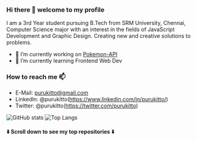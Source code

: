 ### Hi there 👋 welcome to my profile

I am a 3rd Year student pursuing B.Tech from SRM University, Chennai, Computer Science major with an interest in the fields of JavaScript
Development and Graphic Design. Creating new and creative solutions to problems.

- 🔭 I’m currently working on [Pokemon-API](https://github.com/Purukitto/pokemon-api)
- 🌱 I’m currently learning Frontend Web Dev

### How to reach me 📫
- E-Mail: [purukitto@gmail.com](mailto:purukitto@gmail.com)
- LinkedIn: @purukitto(https://www.linkedin.com/in/purukitto/)
- Twitter: @purukitto(https://twitter.com/purukitto)

<!-- ![Profile views](https://komarev.com/ghpvc/?username=Karim-Adnane&label=PROFILE+VIEWS&style=flat&color=green)
[![trophy](https://github-profile-trophy.vercel.app/?username=Karim-Adnan&theme=onedark)](https://github.com/ryo-ma/github-profile-trophy) -->

![GitHub stats](https://github-readme-stats.vercel.app/api?username=Purukitto&show_icons=true&count_private=true?&theme=dracula)
![Top Langs](https://github-readme-stats.vercel.app/api/top-langs/?username=Purukitto&layout=compact&theme=dracula)

#### :arrow_down: Scroll down to see my top repositories :arrow_down:
